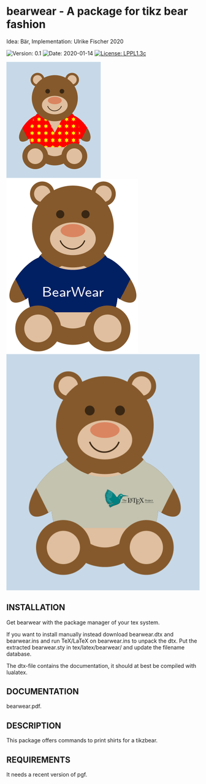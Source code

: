 # bearwear - A package for tikz bear fashion

Idea: Bär, Implementation: Ulrike Fischer 2020

![Version: 0.1](https://img.shields.io/badge/current_version-0.1-blue.svg?style=flat-square)
![Date: 2020-01-14](https://img.shields.io/badge/date-2020--01--14-blue.svg?style=flat-square)
[![License: LPPL1.3c ](https://img.shields.io/badge/license-LPPL1.3c-blue.svg?style=flat-square)](https://ctan.org/license/lppl1.3c)

![](example1.png)
![](example2.png)
![](example3.png)

## INSTALLATION

Get bearwear with the package manager of your tex system. 

If you want to install manually instead
download bearwear.dtx and bearwear.ins and run TeX/LaTeX on bearwear.ins to unpack the dtx.
Put the extracted bearwear.sty in tex/latex/bearwear/ and update the filename database.

The dtx-file contains the documentation, it should at best be compiled with lualatex.

## DOCUMENTATION

bearwear.pdf. 

## DESCRIPTION

This package offers commands to print shirts for a tikzbear.

## REQUIREMENTS
It needs a recent version of pgf. 
